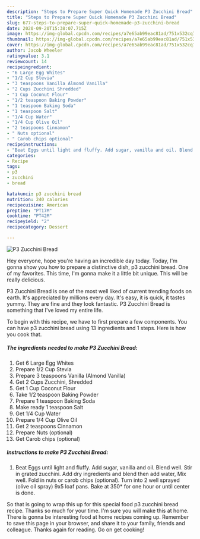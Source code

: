 ```yaml
---
description: "Steps to Prepare Super Quick Homemade P3 Zucchini Bread"
title: "Steps to Prepare Super Quick Homemade P3 Zucchini Bread"
slug: 677-steps-to-prepare-super-quick-homemade-p3-zucchini-bread
date: 2020-09-20T15:38:07.715Z
image: https://img-global.cpcdn.com/recipes/a7e65ab99eac81ad/751x532cq70/p3-zucchini-bread-recipe-main-photo.jpg
thumbnail: https://img-global.cpcdn.com/recipes/a7e65ab99eac81ad/751x532cq70/p3-zucchini-bread-recipe-main-photo.jpg
cover: https://img-global.cpcdn.com/recipes/a7e65ab99eac81ad/751x532cq70/p3-zucchini-bread-recipe-main-photo.jpg
author: Jacob Wheeler
ratingvalue: 3.1
reviewcount: 14
recipeingredient:
- "6 Large Egg Whites"
- "1/2 Cup Stevia"
- "3 teaspoons Vanilla Almond Vanilla"
- "2 Cups Zucchini Shredded"
- "1 Cup Coconut Flour"
- "1/2 teaspoon Baking Powder"
- "1 teaspoon Baking Soda"
- "1 teaspoon Salt"
- "1/4 Cup Water"
- "1/4 Cup Olive Oil"
- "2 teaspoons Cinnamon"
- " Nuts optional"
- " Carob chips optional"
recipeinstructions:
- "Beat Eggs until light and fluffy. Add sugar, vanilla and oil. Blend well. Stir in grated zucchini. Add dry ingredients and blend then add water, Mix well. Fold in nuts or carob chips (optional). Turn into 2 well sprayed (olive oil spray) 9x5 loaf pans. Bake at 350* for one hour or until center is done."
categories:
- Recipe
tags:
- p3
- zucchini
- bread

katakunci: p3 zucchini bread 
nutrition: 240 calories
recipecuisine: American
preptime: "PT17M"
cooktime: "PT42M"
recipeyield: "2"
recipecategory: Dessert

---
```



![P3 Zucchini Bread](https://img-global.cpcdn.com/recipes/a7e65ab99eac81ad/751x532cq70/p3-zucchini-bread-recipe-main-photo.jpg)

Hey everyone, hope you're having an incredible day today. Today, I'm gonna show you how to prepare a distinctive dish, p3 zucchini bread. One of my favorites. This time, I'm gonna make it a little bit unique. This will be really delicious.

P3 Zucchini Bread is one of the most well liked of current trending foods on earth. It's appreciated by millions every day. It's easy, it is quick, it tastes yummy. They are fine and they look fantastic. P3 Zucchini Bread is something that I've loved my entire life.




To begin with this recipe, we have to first prepare a few components. You can have p3 zucchini bread using 13 ingredients and 1 steps. Here is how you cook that.

<!--inarticleads1-->

##### The ingredients needed to make P3 Zucchini Bread:

1. Get 6 Large Egg Whites
1. Prepare 1/2 Cup Stevia
1. Prepare 3 teaspoons Vanilla (Almond Vanilla)
1. Get 2 Cups Zucchini, Shredded
1. Get 1 Cup Coconut Flour
1. Take 1/2 teaspoon Baking Powder
1. Prepare 1 teaspoon Baking Soda
1. Make ready 1 teaspoon Salt
1. Get 1/4 Cup Water
1. Prepare 1/4 Cup Olive Oil
1. Get 2 teaspoons Cinnamon
1. Prepare  Nuts (optional)
1. Get  Carob chips (optional)




<!--inarticleads2-->

##### Instructions to make P3 Zucchini Bread:

1. Beat Eggs until light and fluffy. Add sugar, vanilla and oil. Blend well. Stir in grated zucchini. Add dry ingredients and blend then add water, Mix well. Fold in nuts or carob chips (optional). Turn into 2 well sprayed (olive oil spray) 9x5 loaf pans. Bake at 350* for one hour or until center is done.




So that is going to wrap this up for this special food p3 zucchini bread recipe. Thanks so much for your time. I'm sure you will make this at home. There is gonna be interesting food at home recipes coming up. Remember to save this page in your browser, and share it to your family, friends and colleague. Thanks again for reading. Go on get cooking!
